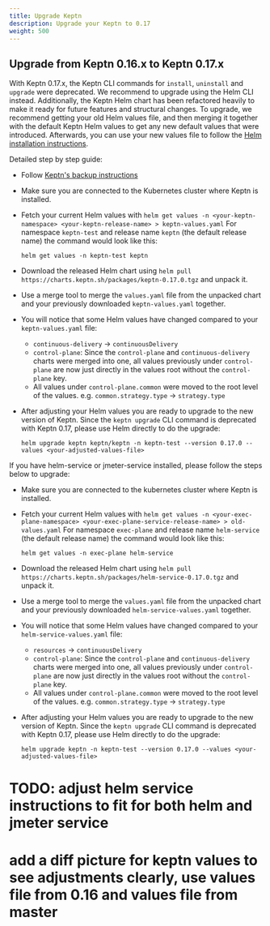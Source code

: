 ```yaml
---
title: Upgrade Keptn
description: Upgrade your Keptn to 0.17
weight: 500
---
```


## Upgrade from Keptn 0.16.x to Keptn 0.17.x

With Keptn 0.17.x, the Keptn CLI commands for `install`, `uninstall` and `upgrade` were deprecated. We recommend to upgrade using the Helm CLI instead.
Additionally, the Keptn Helm chart has  been refactored heavily to make it ready for future features and structural changes.
To upgrade, we recommend getting your old Helm values file, and then merging it together with the default Keptn Helm values
to get any new default values that were introduced. Afterwards, you can use your new values file to follow the
[Helm installation instructions](../install/#helm-install).

Detailed step by step guide:
- Follow [Keptn's backup instructions](../../0.17.x/operate/backup_and_restore)
- Make sure you are connected to the Kubernetes cluster where Keptn is installed.
- Fetch your current Helm values with `helm get values -n <your-keptn-namespace> <your-keptn-release-name> > keptn-values.yaml`
   For namespace `keptn-test` and release name `keptn` (the default release name) the command would look like this:

   ```
   helm get values -n keptn-test keptn
   ```

- Download the released Helm chart using `helm pull https://charts.keptn.sh/packages/keptn-0.17.0.tgz` and unpack it.
- Use a merge tool to merge the `values.yaml` file from the unpacked chart and your previously downloaded `keptn-values.yaml` together.
- You will notice that some Helm values have changed compared to your `keptn-values.yaml` file:
  - `continuous-delivery` -> `continuousDelivery`
  - `control-plane`: Since the `control-plane` and `continuous-delivery` charts were merged into one, all values 
     previously under `control-plane` are now just directly in the values root without the `control-plane` key.
  - All values under `control-plane.common` were moved to the root level of the values.
    e.g. `common.strategy.type` -> `strategy.type`
- After adjusting your Helm values you are ready to upgrade to the new version of Keptn. Since the `keptn upgrade` CLI command
   is deprecated with Keptn 0.17, please use Helm directly to do the upgrade:

   ```
   helm upgrade keptn keptn/keptn -n keptn-test --version 0.17.0 --values <your-adjusted-values-file>
   ```

If you have helm-service or jmeter-service installed, please follow the steps below to upgrade:
- Make sure you are connected to the kubernetes cluster where Keptn is installed.
- Fetch your current Helm values with `helm get values -n <your-exec-plane-namespace> <your-exec-plane-service-release-name> > old-values.yaml`
  For namespace `exec-plane` and release name `helm-service` (the default release name) the command would look like this:

   ```
   helm get values -n exec-plane helm-service
   ```

- Download the released Helm chart using `helm pull https://charts.keptn.sh/packages/helm-service-0.17.0.tgz` and unpack it.
- Use a merge tool to merge the `values.yaml` file from the unpacked chart and your previously downloaded `helm-service-values.yaml` together.
- You will notice that some Helm values have changed compared to your `helm-service-values.yaml` file:
    - `resources` -> `continuousDelivery`
    - `control-plane`: Since the `control-plane` and `continuous-delivery` charts were merged into one, all values
      previously under `control-plane` are now just directly in the values root without the `control-plane` key.
    - All values under `control-plane.common` were moved to the root level of the values.
      e.g. `common.strategy.type` -> `strategy.type`
- After adjusting your Helm values you are ready to upgrade to the new version of Keptn. Since the `keptn upgrade` CLI command
  is deprecated with Keptn 0.17, please use Helm directly to do the upgrade:

   ```
   helm upgrade keptn -n keptn-test --version 0.17.0 --values <your-adjusted-values-file>
   ```

# TODO: adjust helm service instructions to fit for both helm and jmeter service
# add a diff picture for keptn values to see adjustments clearly, use values file from 0.16 and values file from master
